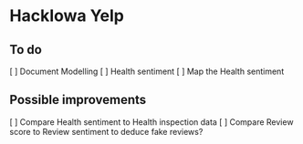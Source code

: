 # HackIowa Yelp

## To do
[ ] Document Modelling
[ ] Health sentiment
[ ] Map the Health sentiment 

## Possible improvements
[ ] Compare Health sentiment to Health inspection data
[ ] Compare Review score to Review sentiment to deduce fake reviews?
